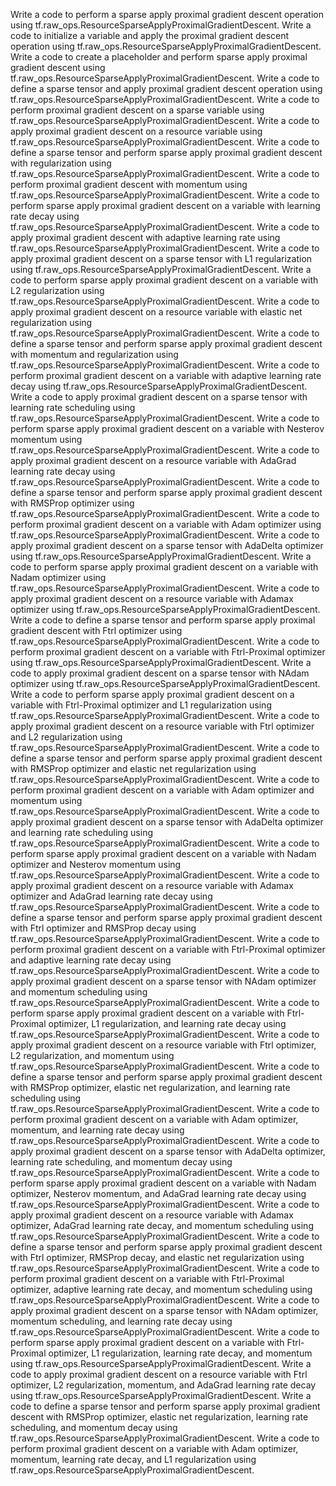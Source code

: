 Write a code to perform a sparse apply proximal gradient descent operation using tf.raw_ops.ResourceSparseApplyProximalGradientDescent.
Write a code to initialize a variable and apply the proximal gradient descent operation using tf.raw_ops.ResourceSparseApplyProximalGradientDescent.
Write a code to create a placeholder and perform sparse apply proximal gradient descent using tf.raw_ops.ResourceSparseApplyProximalGradientDescent.
Write a code to define a sparse tensor and apply proximal gradient descent operation using tf.raw_ops.ResourceSparseApplyProximalGradientDescent.
Write a code to perform proximal gradient descent on a sparse variable using tf.raw_ops.ResourceSparseApplyProximalGradientDescent.
Write a code to apply proximal gradient descent on a resource variable using tf.raw_ops.ResourceSparseApplyProximalGradientDescent.
Write a code to define a sparse tensor and perform sparse apply proximal gradient descent with regularization using tf.raw_ops.ResourceSparseApplyProximalGradientDescent.
Write a code to perform proximal gradient descent with momentum using tf.raw_ops.ResourceSparseApplyProximalGradientDescent.
Write a code to perform sparse apply proximal gradient descent on a variable with learning rate decay using tf.raw_ops.ResourceSparseApplyProximalGradientDescent.
Write a code to apply proximal gradient descent with adaptive learning rate using tf.raw_ops.ResourceSparseApplyProximalGradientDescent.
Write a code to apply proximal gradient descent on a sparse tensor with L1 regularization using tf.raw_ops.ResourceSparseApplyProximalGradientDescent.
Write a code to perform sparse apply proximal gradient descent on a variable with L2 regularization using tf.raw_ops.ResourceSparseApplyProximalGradientDescent.
Write a code to apply proximal gradient descent on a resource variable with elastic net regularization using tf.raw_ops.ResourceSparseApplyProximalGradientDescent.
Write a code to define a sparse tensor and perform sparse apply proximal gradient descent with momentum and regularization using tf.raw_ops.ResourceSparseApplyProximalGradientDescent.
Write a code to perform proximal gradient descent on a variable with adaptive learning rate decay using tf.raw_ops.ResourceSparseApplyProximalGradientDescent.
Write a code to apply proximal gradient descent on a sparse tensor with learning rate scheduling using tf.raw_ops.ResourceSparseApplyProximalGradientDescent.
Write a code to perform sparse apply proximal gradient descent on a variable with Nesterov momentum using tf.raw_ops.ResourceSparseApplyProximalGradientDescent.
Write a code to apply proximal gradient descent on a resource variable with AdaGrad learning rate decay using tf.raw_ops.ResourceSparseApplyProximalGradientDescent.
Write a code to define a sparse tensor and perform sparse apply proximal gradient descent with RMSProp optimizer using tf.raw_ops.ResourceSparseApplyProximalGradientDescent.
Write a code to perform proximal gradient descent on a variable with Adam optimizer using tf.raw_ops.ResourceSparseApplyProximalGradientDescent.
Write a code to apply proximal gradient descent on a sparse tensor with AdaDelta optimizer using tf.raw_ops.ResourceSparseApplyProximalGradientDescent.
Write a code to perform sparse apply proximal gradient descent on a variable with Nadam optimizer using tf.raw_ops.ResourceSparseApplyProximalGradientDescent.
Write a code to apply proximal gradient descent on a resource variable with Adamax optimizer using tf.raw_ops.ResourceSparseApplyProximalGradientDescent.
Write a code to define a sparse tensor and perform sparse apply proximal gradient descent with Ftrl optimizer using tf.raw_ops.ResourceSparseApplyProximalGradientDescent.
Write a code to perform proximal gradient descent on a variable with Ftrl-Proximal optimizer using tf.raw_ops.ResourceSparseApplyProximalGradientDescent.
Write a code to apply proximal gradient descent on a sparse tensor with NAdam optimizer using tf.raw_ops.ResourceSparseApplyProximalGradientDescent.
Write a code to perform sparse apply proximal gradient descent on a variable with Ftrl-Proximal optimizer and L1 regularization using tf.raw_ops.ResourceSparseApplyProximalGradientDescent.
Write a code to apply proximal gradient descent on a resource variable with Ftrl optimizer and L2 regularization using tf.raw_ops.ResourceSparseApplyProximalGradientDescent.
Write a code to define a sparse tensor and perform sparse apply proximal gradient descent with RMSProp optimizer and elastic net regularization using tf.raw_ops.ResourceSparseApplyProximalGradientDescent.
Write a code to perform proximal gradient descent on a variable with Adam optimizer and momentum using tf.raw_ops.ResourceSparseApplyProximalGradientDescent.
Write a code to apply proximal gradient descent on a sparse tensor with AdaDelta optimizer and learning rate scheduling using tf.raw_ops.ResourceSparseApplyProximalGradientDescent.
Write a code to perform sparse apply proximal gradient descent on a variable with Nadam optimizer and Nesterov momentum using tf.raw_ops.ResourceSparseApplyProximalGradientDescent.
Write a code to apply proximal gradient descent on a resource variable with Adamax optimizer and AdaGrad learning rate decay using tf.raw_ops.ResourceSparseApplyProximalGradientDescent.
Write a code to define a sparse tensor and perform sparse apply proximal gradient descent with Ftrl optimizer and RMSProp decay using tf.raw_ops.ResourceSparseApplyProximalGradientDescent.
Write a code to perform proximal gradient descent on a variable with Ftrl-Proximal optimizer and adaptive learning rate decay using tf.raw_ops.ResourceSparseApplyProximalGradientDescent.
Write a code to apply proximal gradient descent on a sparse tensor with NAdam optimizer and momentum scheduling using tf.raw_ops.ResourceSparseApplyProximalGradientDescent.
Write a code to perform sparse apply proximal gradient descent on a variable with Ftrl-Proximal optimizer, L1 regularization, and learning rate decay using tf.raw_ops.ResourceSparseApplyProximalGradientDescent.
Write a code to apply proximal gradient descent on a resource variable with Ftrl optimizer, L2 regularization, and momentum using tf.raw_ops.ResourceSparseApplyProximalGradientDescent.
Write a code to define a sparse tensor and perform sparse apply proximal gradient descent with RMSProp optimizer, elastic net regularization, and learning rate scheduling using tf.raw_ops.ResourceSparseApplyProximalGradientDescent.
Write a code to perform proximal gradient descent on a variable with Adam optimizer, momentum, and learning rate decay using tf.raw_ops.ResourceSparseApplyProximalGradientDescent.
Write a code to apply proximal gradient descent on a sparse tensor with AdaDelta optimizer, learning rate scheduling, and momentum decay using tf.raw_ops.ResourceSparseApplyProximalGradientDescent.
Write a code to perform sparse apply proximal gradient descent on a variable with Nadam optimizer, Nesterov momentum, and AdaGrad learning rate decay using tf.raw_ops.ResourceSparseApplyProximalGradientDescent.
Write a code to apply proximal gradient descent on a resource variable with Adamax optimizer, AdaGrad learning rate decay, and momentum scheduling using tf.raw_ops.ResourceSparseApplyProximalGradientDescent.
Write a code to define a sparse tensor and perform sparse apply proximal gradient descent with Ftrl optimizer, RMSProp decay, and elastic net regularization using tf.raw_ops.ResourceSparseApplyProximalGradientDescent.
Write a code to perform proximal gradient descent on a variable with Ftrl-Proximal optimizer, adaptive learning rate decay, and momentum scheduling using tf.raw_ops.ResourceSparseApplyProximalGradientDescent.
Write a code to apply proximal gradient descent on a sparse tensor with NAdam optimizer, momentum scheduling, and learning rate decay using tf.raw_ops.ResourceSparseApplyProximalGradientDescent.
Write a code to perform sparse apply proximal gradient descent on a variable with Ftrl-Proximal optimizer, L1 regularization, learning rate decay, and momentum using tf.raw_ops.ResourceSparseApplyProximalGradientDescent.
Write a code to apply proximal gradient descent on a resource variable with Ftrl optimizer, L2 regularization, momentum, and AdaGrad learning rate decay using tf.raw_ops.ResourceSparseApplyProximalGradientDescent.
Write a code to define a sparse tensor and perform sparse apply proximal gradient descent with RMSProp optimizer, elastic net regularization, learning rate scheduling, and momentum decay using tf.raw_ops.ResourceSparseApplyProximalGradientDescent.
Write a code to perform proximal gradient descent on a variable with Adam optimizer, momentum, learning rate decay, and L1 regularization using tf.raw_ops.ResourceSparseApplyProximalGradientDescent.